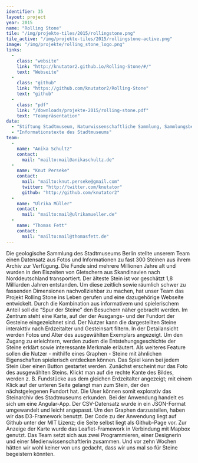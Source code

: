 ```yaml
---
identifier: 35
layout: project
year: 2015
name: "Rolling Stone"
tile: "/img/projekte-tiles/2015/rollingstone.png"
tile_active: "/img/projekte-tiles/2015/rollingstone-active.png"
image: "/img/projekte/rolling_stone_logo.png"
links:
  -
    class: "website"
    link: "http://knutator2.github.io/Rolling-Stone/#/"
    text: "Webseite"
  -
    class: "github"
    link: "https://github.com/knutator2/Rolling-Stone"
    text: "github"
  -
    class: "pdf"
    link: "/downloads/projekte-2015/rolling-stone.pdf"
    text: "Teampräsentation"
data:
  - "Stiftung Stadtmuseum, Naturwissenschaftliche Sammlung, Sammlungsbereich Geologie"
  - "Informationstexte des Stadtmuseums"
team:
  -
    name: "Anika Schultz"
    contact:
      mail: "mailto:mail@anikaschultz.de"
  -
    name: "Knut Perseke"
    contact:
      mail: "mailto:knut.perseke@gmail.com"
      twitter: "http://twitter.com/knutator"
      github: "http://github.com/knutator2"
  -
    name: "Ulrika Müller"
    contact:
      mail: "mailto:mail@ulrikamueller.de"
  -
    name: "Thomas Fett"
    contact:
      mail: "mailto:mail@thomasfett.de"
---
```

Die geologische Sammlung des Stadtmuseums Berlin stellte unserem Team einen Datensatz aus Fotos und Informationen zu
fast 300 Steinen aus ihrem Archiv zur Verfügung. Die Funde sind mehrere Millionen Jahre alt und wurden in den
Eiszeiten von Gletschern aus Skandinavien nach Norddeutschland transportiert. Der älteste Stein ist vor geschätzt
1,8 Milliarden Jahren entstanden. Um diese zeitlich sowie räumlich schwer zu fassenden Dimensionen nachvollziehbar
zu machen, hat unser Team das Projekt Rolling Stone ins Leben gerufen und eine dazugehörige Webseite entwickelt.
Durch die Kombination aus informativem und spielerischem Anteil soll die “Spur der Steine” den Besuchern näher
gebracht werden. Im Zentrum steht eine Karte, auf der der Ausgangs- und der Fundort der Gesteine eingezeichnet sind.
Der Nutzer kann die dargestellten Steine interakttiv nach Erdzeitalter und Gesteinsart filtern. In der Detailansicht
werden Fotos und Alter des ausgewählten Exemplars angezeigt. Um den Zugang zu erleichtern, werden zudem die
Entstehungsgeschichte der Steine erklärt sowie interessante Merkmale erläutert. Als weiteres Feature sollen die Nutzer -
mithilfe eines Graphen - Steine mit ähnlichen Eigenschaften spielerisch entdecken können. Das Spiel kann bei jedem
Stein über einen Button gestartet werden. Zunächst erscheint nur das Foto des ausgewählten Steins. Klickt man auf die
rechte Kante des Bildes, werden z. B. Fundstücke aus dem gleichen Erdzeitalter angezeigt; mit einem Klick auf der unteren
Seite gelangt man zum Stein, der den nächstgelegenen Fundort hat. Die User können somit explorativ das Steinarchiv des
Stadtmuseums erkunden. Bei der Anwendung handelt es sich um eine Angular-App. Der CSV-Datensatz wurde in ein JSON-Format
umgewandelt und leicht angepasst. Um den Graphen darzustellen, haben wir das D3-Framework benutzt. Der Code zu der
Anwendung liegt auf Github unter der MIT Lizenz; die Seite selbst liegt als Github-Page vor. Zur Anzeige der Karte wurde
das Leaflet-Framework in Verbindung mit Mapbox genutzt.  Das Team setzt sich aus zwei Programmieren, einer Designerin
und einer Medienwissenschaftlerin zusammen. Und vor zehn Wochen hätten wir wohl keiner von uns gedacht, dass wir uns mal
so für Steine begeistern könnten.